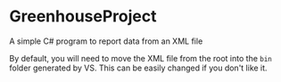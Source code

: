 # GreenhouseProject
A simple C# program to report data from an XML file

By default, you will need to move the XML file from the root into the `bin` folder generated by VS. This can be easily changed if you don't like it.
